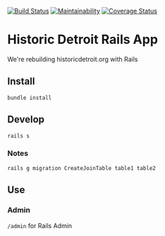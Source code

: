 [![Build Status](https://travis-ci.org/hampelm/historicdetroit.svg?branch=master)](https://travis-ci.org/hampelm/historicdetroit) [![Maintainability](https://api.codeclimate.com/v1/badges/a789f2b9763000c2f20b/maintainability)](https://codeclimate.com/github/hampelm/historicdetroit/maintainability)
[![Coverage Status](https://coveralls.io/repos/github/hampelm/historicdetroit/badge.svg?branch=master)](https://coveralls.io/github/hampelm/historicdetroit?branch=master)

# Historic Detroit Rails App

We're rebuilding historicdetroit.org with Rails

## Install

```
bundle install
```

## Develop

```
rails s
```

### Notes

```
rails g migration CreateJoinTable table1 table2
```

## Use

### Admin

`/admin` for Rails Admin
